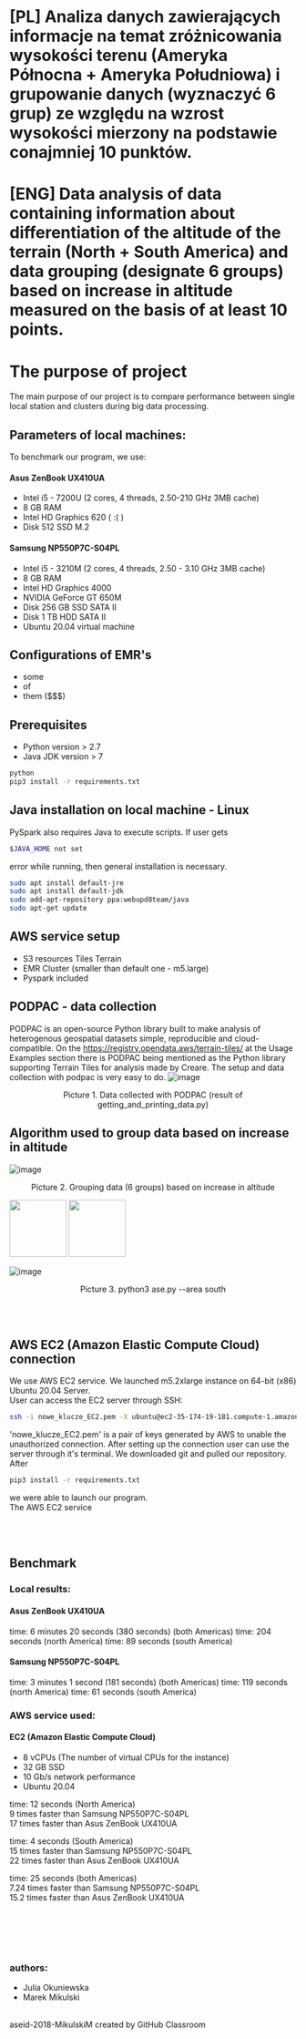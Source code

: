 # [PL] Analiza danych zawierających informacje na temat zróżnicowania wysokości terenu (Ameryka Północna + Ameryka Południowa) i grupowanie danych (wyznaczyć 6 grup) ze względu na wzrost wysokości mierzony na podstawie conajmniej 10 punktów.
# [ENG] Data analysis of data containing information about differentiation of the altitude of the terrain (North + South America) and data grouping (designate 6 groups) based on increase in altitude measured on the basis of at least 10 points.

# The purpose of project
The main purpose of our project is to compare performance between single local station and clusters during big data processing. 

## Parameters of local machines:
To benchmark our program, we use:
#### Asus ZenBook UX410UA
- Intel i5 - 7200U (2 cores, 4 threads, 2.50-210 GHz 3MB cache)
- 8 GB RAM
- Intel HD Graphics 620 ( :( )
- Disk 512 SSD M.2
#### Samsung NP550P7C-S04PL
- Intel i5 - 3210M (2 cores, 4 threads, 2.50 - 3.10 GHz 3MB cache)
- 8 GB RAM
- Intel HD Graphics 4000
- NVIDIA GeForce GT 650M
- Disk 256 GB SSD SATA II
- Disk 1 TB HDD SATA II
- Ubuntu 20.04 virtual machine 

## Configurations of EMR's
- some
- of 
- them ($$$)


## Prerequisites
- Python version > 2.7
- Java JDK version > 7
```bash
python
pip3 install -r requirements.txt
```

## Java installation on local machine - Linux
PySpark also requires Java to execute scripts. If user gets

```bash
$JAVA_HOME not set
``` 
error while running, then general installation is necessary.

```bash
sudo apt install default-jre
sudo apt install default-jdk
sudo add-apt-repository ppa:webupd8team/java
sudo apt-get update
```

## AWS service setup
- S3 resources Tiles Terrain
- EMR Cluster (smaller than default one - m5.large)
- Pyspark included


## PODPAC - data collection
PODPAC is an open-source Python library built to make analysis of heterogenous geospatial datasets simple, reproducible and cloud-compatible.
On the https://registry.opendata.aws/terrain-tiles/ at the Usage Examples section there is PODPAC being mentioned as the Python library supporting Terrain Tiles for analysis made by Creare. The setup and data collection with podpac is very easy to do.
![image](https://user-images.githubusercontent.com/28922780/93671513-f24d8000-faa3-11ea-8c11-0fc4438941f7.png)
<p align="center">
  Picture 1. Data collected with PODPAC (result of getting_and_printing_data.py)
</p>

## Algorithm used to group data based on increase in altitude

![image](https://user-images.githubusercontent.com/28922780/93746543-96930c00-fbf5-11ea-9d6c-9385cdd147c8.png)
<p align="center">
  Picture 2. Grouping data (6 groups) based on increase in altitude
</p>

<p float="center">
  <img src="![image](https://user-images.githubusercontent.com/28922780/93751758-e2e24a00-fbfd-11ea-83f9-26a536681a97.png)" width="100" />
  <img src="![image](https://user-images.githubusercontent.com/28922780/93752485-05c12e00-fbff-11ea-8e9f-e68efa137b2d.png)" width="100" /> 
</p>

![image](https://user-images.githubusercontent.com/28922780/93751758-e2e24a00-fbfd-11ea-83f9-26a536681a97.png)
<p align="center">
  Picture 3. python3 ase.py --area south
</p>
<br/><br/>

## AWS EC2 (Amazon Elastic Compute Cloud) connection
We use AWS EC2 service. We launched m5.2xlarge instance on 64-bit (x86) Ubuntu 20.04 Server.\
User can access the EC2 server through SSH:
```bash
ssh -i nowe_klucze_EC2.pem -X ubuntu@ec2-35-174-19-181.compute-1.amazonaws.com
``` 
'nowe_klucze_EC2.pem' is a pair of keys generated by AWS to unable the unauthorized connection.
After setting up the connection user can use the server through it's terminal.
We downloaded git and pulled our repository. After
```bash
pip3 install -r requirements.txt
```
we were able to launch our program.\
The AWS EC2 service 

<br/><br/>

## Benchmark

### Local results:
#### Asus ZenBook UX410UA
time: 6 minutes 20 seconds (380 seconds) (both Americas)
time: 204 seconds (north America)
time: 89 seconds (south America)
#### Samsung NP550P7C-S04PL
time: 3 minutes 1 second (181 seconds) (both Americas)
time: 119 seconds (north America)
time: 61 seconds (south America)

### AWS service used:
#### EC2 (Amazon Elastic Compute Cloud)
- 8 vCPUs (The number of virtual CPUs for the instance)
- 32 GB SSD
- 10 Gb/s network performance
- Ubuntu 20.04

time: 12 seconds (North America)\
9 times faster than Samsung NP550P7C-S04PL\
17 times faster than Asus ZenBook UX410UA

time: 4 seconds (South America)\
15 times faster than Samsung NP550P7C-S04PL\
22 times faster than Asus ZenBook UX410UA

time: 25 seconds (both Americas)\
7.24 times faster than Samsung NP550P7C-S04PL\
15.2 times faster than Asus ZenBook UX410UA

<br/><br/>
<br/><br/>
### authors:
- Julia Okuniewska
- Marek Mikulski

\
aseid-2018-MikulskiM created by GitHub Classroom
